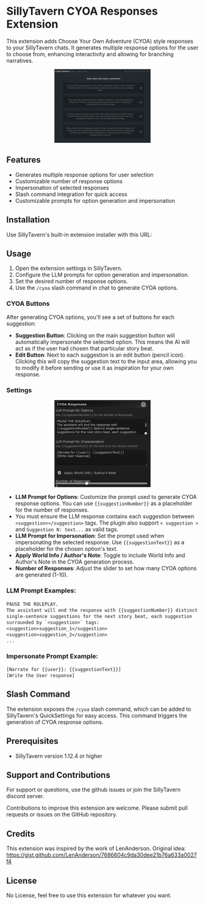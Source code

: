 # SillyTavern CYOA Responses Extension
This extension adds Choose Your Own Adventure (CYOA) style responses to your SillyTavern chats. It generates multiple response options for the user to choose from, enhancing interactivity and allowing for branching narratives.

<p align="center">
  <img src="assets/response.png" width="50%">
</p>

## Features
- Generates multiple response options for user selection
- Customizable number of response options
- Impersonation of selected responses
- Slash command integration for quick access
- Customizable prompts for option generation and impersonation

## Installation
Use SillyTavern's built-in extension installer with this URL:

## Usage
1. Open the extension settings in SillyTavern.
2. Configure the LLM prompts for option generation and impersonation.
3. Set the desired number of response options.
4. Use the `/cyoa` slash command in chat to generate CYOA options.

### CYOA Buttons
After generating CYOA options, you'll see a set of buttons for each suggestion:
- **Suggestion Button**: Clicking on the main suggestion button will automatically impersonate the selected option. This means the AI will act as if the user had chosen that particular story beat.
- **Edit Button**: Next to each suggestion is an edit button (pencil icon). Clicking this will copy the suggestion text to the input area, allowing you to modify it before sending or use it as inspiration for your own response.

### Settings
<p align="center">
    <img src="assets/settings.png" width="50%">
</p>

- **LLM Prompt for Options**: Customize the prompt used to generate CYOA response options. You can use `{{suggestionNumber}}` as a placeholder for the number of responses.
- You must ensure the LLM response contains each suggestion between `<suggestion></suggestion>` tags. The plugin also support `< suggestion >` and `Suggestion N: text...` as valid tags.
- **LLM Prompt for Impersonation**: Set the prompt used when impersonating the selected response. Use `{{suggestionText}}` as a placeholder for the chosen option's text.
- **Apply World Info / Author's Note**: Toggle to include World Info and Author's Note in the CYOA generation process.
- **Number of Responses**: Adjust the slider to set how many CYOA options are generated (1-10).

### LLM Prompt Examples:
```
PAUSE THE ROLEPLAY.
The assistant will end the response with {{suggestionNumber}} distinct single-sentence suggestions for the next story beat, each suggestion surrounded by `<suggestion>` tags:
<suggestion>suggestion_1</suggestion>
<suggestion>suggestion_2</suggestion>
... 
```

### Impersonate Prompt Example:
```
[Narrate for {{user}}: {{suggestionText}}]
[Write the User response]
```

## Slash Command
The extension exposes the `/cyoa` slash command, which can be added to SillyTavern's QuickSettings for easy access. This command triggers the generation of CYOA response options.

## Prerequisites
- SillyTavern version 1.12.4 or higher

## Support and Contributions
For support or questions, use the github issues or join the SillyTavern discord server.

Contributions to improve this extension are welcome. Please submit pull requests or issues on the GitHub repository.

## Credits
This extension was inspired by the work of LenAnderson. Original idea: https://gist.github.com/LenAnderson/7686604c9da30dee21b76a633a0027f4

## License
No License, feel free to use this extension for whatever you want.
